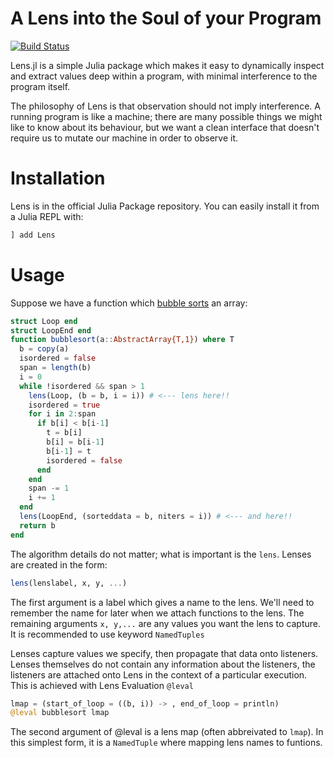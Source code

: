 # A Lens into the Soul of your Program

[![Build Status](https://travis-ci.org/zenna/Lens.jl.svg?branch=master)](https://travis-ci.org/zenna/Lens.jl)

Lens.jl is a simple Julia package which makes it easy to dynamically inspect and extract values deep within a program, with minimal interference to the program itself.

The philosophy of Lens is that observation should not imply interference.  A running program is like a machine; there are many possible things we might like to know about its behaviour, but we want a clean interface that doesn't require us to mutate our machine in order to observe it.

# Installation

Lens is in the official Julia Package repository.  You can easily install it from a Julia REPL with:

```julia
] add Lens
```

# Usage

Suppose we have a function which [bubble sorts](http://en.wikipedia.org/wiki/Bubble_sort) an array:

```julia
struct Loop end
struct LoopEnd end
function bubblesort(a::AbstractArray{T,1}) where T
  b = copy(a)
  isordered = false
  span = length(b)
  i = 0
  while !isordered && span > 1
    lens(Loop, (b = b, i = i)) # <--- lens here!!
    isordered = true
    for i in 2:span
      if b[i] < b[i-1]
        t = b[i]
        b[i] = b[i-1]
        b[i-1] = t
        isordered = false
      end
    end
    span -= 1
    i += 1
  end
  lens(LoopEnd, (sorteddata = b, niters = i)) # <--- and here!!
  return b
end
```
The algorithm details do not matter; what is important is the `lens`.  Lenses are created in the form:

```julia
lens(lenslabel, x, y, ...)
```

The first argument is a label which gives a name to the lens.  We'll need to remember the name for later when we attach functions to the lens.
The remaining arguments `x, y,...` are any values you want the lens to capture.
It is recommended to use keyword `NamedTuples`

Lenses capture values we specify, then propagate that data onto listeners.
Lenses themselves do not contain any information about the listeners, the listeners are attached onto Lens in the context of a particular execution.
This is achieved with Lens Evaluation `@leval`

```julia
lmap = (start_of_loop = ((b, i)) -> , end_of_loop = println)
@leval bubblesort lmap
```

The second argument of @leval is a lens map (often abbreivated to `lmap`).  In this simplest form, it is a `NamedTuple` where mapping lens names to funtions.